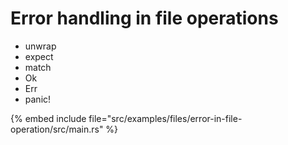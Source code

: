 # Error handling in file operations

* unwrap
* expect
* match
* Ok
* Err
* panic!

{% embed include file="src/examples/files/error-in-file-operation/src/main.rs" %}


